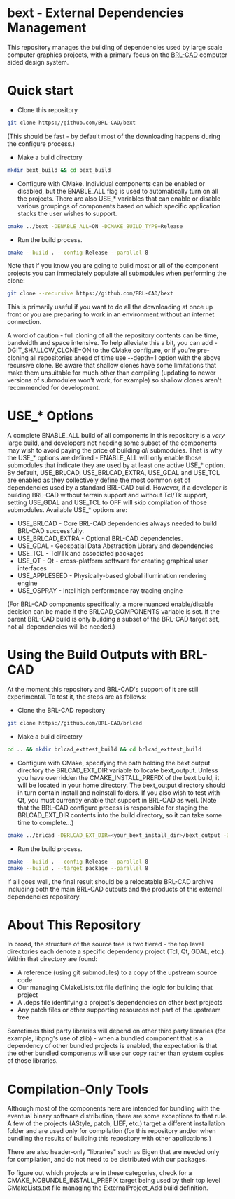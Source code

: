 # bext - External Dependencies Management

This repository manages the building of dependencies used by large scale computer graphics projects, with a primary focus on the [BRL-CAD](https://github.com/BRL-CAD/brlcad) computer aided design system.

# Quick start

* Clone this repository
```sh
git clone https://github.com/BRL-CAD/bext
```
(This should be fast - by default most of the downloading happens during the configure process.)
* Make a build directory
```sh
mkdir bext_build && cd bext_build
```
* Configure with CMake.  Individual components can be enabled or disabled, but the ENABLE_ALL flag is used to automatically turn on all the projects.  There are also USE_* variables that can enable or disable various groupings of components based on which specific application stacks the user wishes to support.
```sh
cmake ../bext -DENABLE_ALL=ON -DCMAKE_BUILD_TYPE=Release
```
* Run the build process.
```sh
cmake --build . --config Release --parallel 8
```

Note that if you know you are going to build most or all of the component projects you can immediately populate all submodules when performing the clone:

```sh
git clone --recursive https://github.com/BRL-CAD/bext
```

This is primarily useful if you want to do all the downloading at once up front or you are preparing to work in an environment without an internet connection.

A word of caution - full cloning of all the repository contents can be time, bandwidth and space intensive.  To help alleviate this a bit, you can add -DGIT_SHALLOW_CLONE=ON to the CMake configure, or if you're pre-cloning all repositories ahead of time use --depth=1 option with the above recursive clone.  Be aware that shallow clones have some limitations that make them unsuitable for much other than compiling (updating to newer versions of submodules won't work, for example) so shallow clones aren't recommended for development.

# USE_* Options

A complete ENABLE_ALL build of all components in this repository is a *very* large build, and developers not needing some subset of the components may wish to avoid paying the price of building *all* submodules.  That is why the USE_* options are defined - ENABLE_ALL will only enable those submodules that indicate they are used by at least one active USE_* option.  By default, USE_BRLCAD, USE_BRLCAD_EXTRA, USE_GDAL and USE_TCL are enabled as they collectively define the most common set of dependencies used by a standard BRL-CAD build.  However, if a developer is building BRL-CAD without terrain support and without Tcl/Tk support, setting USE_GDAL and USE_TCL to OFF will skip compilation of those submodules.  Available USE_* options are:

* USE_BRLCAD - Core BRL-CAD dependencies always needed to build BRL-CAD successfully.
* USE_BRLCAD_EXTRA - Optional BRL-CAD dependencies.
* USE_GDAL - Geospatial Data Abstraction Library and dependencies
* USE_TCL - Tcl/Tk and associated packages
* USE_QT - Qt - cross-platform software for creating graphical user interfaces
* USE_APPLESEED - Physically-based global illumination rendering engine
* USE_OSPRAY - Intel high performance ray tracing engine

(For BRL-CAD components specifically, a more nuanced enable/disable decision can be made if the BRLCAD_COMPONENTS variable is set.  If the parent BRL-CAD build is only building a subset of the BRL-CAD target set, not all dependencies will be needed.)

# Using the Build Outputs with BRL-CAD

At the moment this repository and BRL-CAD's support of it are still experimental.
To test it, the steps are as follows:

* Clone the BRL-CAD repository
```sh
git clone https://github.com/BRL-CAD/brlcad
```
* Make a build directory
```sh
cd .. && mkdir brlcad_exttest_build && cd brlcad_exttest_build
```
* Configure with CMake, specifying the path holding the bext output directory the BRLCAD_EXT_DIR variable to locate bext_output. Unless you have overridden the CMAKE_INSTALL_PREFIX of the bext build, it will be located in your home directory.  The bext_output directory should in turn contain install and noinstall folders.  If you also wish to test with Qt, you must currently enable that support in BRL-CAD as well.  (Note that the BRL-CAD configure process is responsible for staging the BRLCAD_EXT_DIR contents into the build directory, so it can take some time to complete...)
```sh
cmake ../brlcad -DBRLCAD_EXT_DIR=<your_bext_install_dir>/bext_output -DBRLCAD_ENABLE_QT=ON -DCMAKE_BUILD_TYPE=Release
```
* Run the build process.
```sh
cmake --build . --config Release --parallel 8
cmake --build . --target package --parallel 8
```

If all goes well, the final result should be a relocatable BRL-CAD archive
including both the main BRL-CAD outputs and the products of this external
dependencies repository.


# About This Repository

In broad, the structure of the source tree is two tiered - the top level directories each denote a specific dependency project (Tcl, Qt, GDAL, etc.).  Within that directory are found:

* A reference (using git submodules) to a copy of the upstream source code
* Our managing CMakeLists.txt file defining the logic for building that project
* A <dirname>.deps file identifying a project's dependencies on other bext projects
* Any patch files or other supporting resources not part of the upstream tree

Sometimes third party libraries will depend on other third party libraries (for example, libpng's use of zlib) - when a bundled component that is a dependency of other bundled projects is enabled, the expectation is that the other bundled components will use our copy rather than system copies of those libraries.

# Compilation-Only Tools

Although most of the components here are intended for bundling with the eventual binary software distribution, there are some exceptions to that rule. A few of the projects (AStyle, patch, LIEF, etc.) target a different installation folder and are used only for compilation (for this repository and/or when bundling the results of building this repository with other applications.)

There are also header-only "libraries" such as Eigen that are needed only for compilation, and do not need to be distributed with our packages.

To figure out which projects are in these categories, check for a CMAKE_NOBUNDLE_INSTALL_PREFIX target being used by their top level CMakeLists.txt file managing the ExternalProject_Add build definition.

